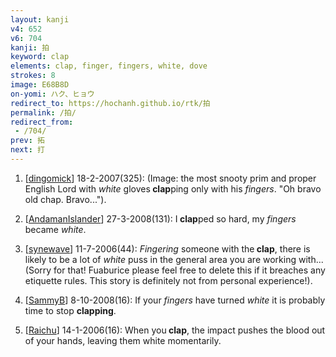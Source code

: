 ```yaml
---
layout: kanji
v4: 652
v6: 704
kanji: 拍
keyword: clap
elements: clap, finger, fingers, white, dove
strokes: 8
image: E68B8D
on-yomi: ハク、ヒョウ
redirect_to: https://hochanh.github.io/rtk/拍
permalink: /拍/
redirect_from:
 - /704/
prev: 拓
next: 打
---
```


1) [<a href="http://kanji.koohii.com/profile/dingomick">dingomick</a>] 18-2-2007(325): (Image: the most snooty prim and proper English Lord with <em>white</em> gloves<strong> clap</strong>ping only with his <em>fingers</em>. &quot;Oh bravo old chap. Bravo...&quot;).

2) [<a href="http://kanji.koohii.com/profile/AndamanIslander">AndamanIslander</a>] 27-3-2008(131): I<strong> clap</strong>ped so hard, my <em>fingers</em> became <em>white</em>.

3) [<a href="http://kanji.koohii.com/profile/synewave">synewave</a>] 11-7-2006(44): <em>Fingering</em> someone with the<strong> clap</strong>, there is likely to be a lot of <em>white</em> puss in the general area you are working with...(Sorry for that! Fuaburice please feel free to delete this if it breaches any etiquette rules. This story is definitely not from personal experience!).

4) [<a href="http://kanji.koohii.com/profile/SammyB">SammyB</a>] 8-10-2008(16): If your <em>fingers</em> have turned <em>white</em> it is probably time to stop <strong>clapping</strong>.

5) [<a href="http://kanji.koohii.com/profile/Raichu">Raichu</a>] 14-1-2006(16): When you<strong> clap</strong>, the impact pushes the blood out of your hands, leaving them white momentarily.

